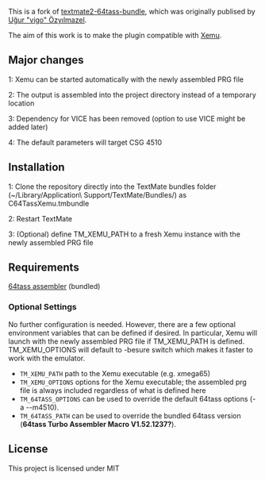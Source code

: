 This is a fork of [textmate2-64tass-bundle](https://github.com/vigo/textmate2-64tass-bundle), which was originally publised by [Uğur "vigo" Özyılmazel](https://github.com/vigo). 

The aim of this work is to make the plugin compatible with [Xemu](https://github.com/lgblgblgb/xemu).

## Major changes

1: Xemu can be started automatically with the newly assembled PRG file

2: The output is assembled into the project directory instead of a temporary location

3: Dependency for VICE has been removed (option to use VICE might be added later)

4: The default parameters will target CSG 4510


## Installation

1: Clone the repository directly into the TextMate bundles folder (~/Library/Application\ Support/TextMate/Bundles/) as C64TassXemu.tmbundle

2: Restart TextMate

3: (Optional) define TM_XEMU_PATH to a fresh Xemu instance with the newly assembled PRG file

## Requirements

[64tass assembler](http://tass64.sourceforge.net/) (bundled)

### Optional Settings

No further configuration is needed. However, there are a few optional environment variables that can be defined if desired.
In particular, Xemu will launch with the newly assembled PRG file if TM_XEMU_PATH is defined. 
TM_XEMU_OPTIONS will default to -besure switch which makes it faster to work with the emulator.

- `TM_XEMU_PATH` path to the Xemu executable (e.g. xmega65)
- `TM_XEMU_OPTIONS` options for the Xemu executable; the assembled prg file is always included regardless of what is defined here
- `TM_64TASS_OPTIONS` can be used to override the default 64tass options (-a --m4510).
- `TM_64TASS_PATH` can be used to override the bundled 64tass version (**64tass Turbo Assembler Macro V1.52.1237?**).

## License

This project is licensed under MIT
